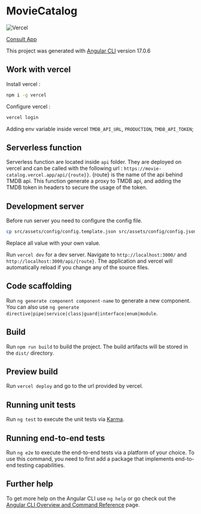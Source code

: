 # MovieCatalog

![Vercel](https://vercelbadge.vercel.app/api/benoits-projects-d03429db/movie-catalog)

[Consult App](https://movie-catalog-flax.vercel.app/)

This project was generated with [Angular CLI](https://github.com/angular/angular-cli) version 17.0.6

## Work with vercel

Install vercel :

```bash
npm i -g vercel
```

Configure vercel :

```bash
vercel login
```

Adding env variable inside vercel `TMDB_API_URL`, `PRODUCTION`, `TMDB_API_TOKEN`;

## Serverless function

Serverless function are located inside `api` folder. They are deployed on vercel and can be called with the following url : `https://movie-catalog.vercel.app/api/{route}}`. {route} is the name of the api behind TMDB api.
This function generate a proxy to TMDB api, and adding the TMDB token in headers to secure the usage of the token.

## Development server

Before run server you need to configure the config file.

```bash
cp src/assets/config/config.template.json src/assets/config/config.json
```

Replace all value with your own value.

Run `vercel dev` for a dev server. Navigate to `http://localhost:3000/` and `http://localhost:3000/api/{route}`. The application and vercel will automatically reload if you change any of the source files.

## Code scaffolding

Run `ng generate component component-name` to generate a new component. You can also use `ng generate directive|pipe|service|class|guard|interface|enum|module`.

## Build

Run `npm run build` to build the project. The build artifacts will be stored in the `dist/` directory.

## Preview build

Run `vercel deploy` and go to the url provided by vercel.

## Running unit tests

Run `ng test` to execute the unit tests via [Karma](https://karma-runner.github.io).

## Running end-to-end tests

Run `ng e2e` to execute the end-to-end tests via a platform of your choice. To use this command, you need to first add a package that implements end-to-end testing capabilities.

## Further help

To get more help on the Angular CLI use `ng help` or go check out the [Angular CLI Overview and Command Reference](https://angular.io/cli) page.

